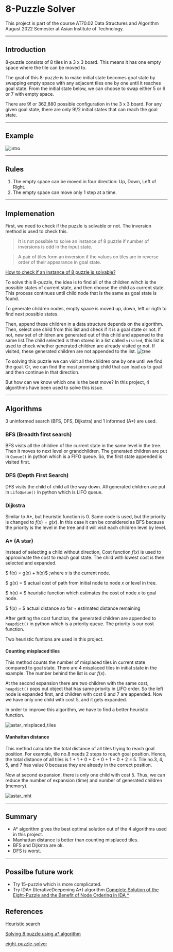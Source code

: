 # 8-Puzzle Solver

This project is part of the course AT70.02 Data Structures and Algorithm
August 2022 Semester at Asian Institute of Technology.

----------

## Introduction

8-puzzle consists of 8 tiles in a 3 x 3 board. This means it has one empty space where the tile can be moved to.

The goal of this 8-puzzle is to make initial state becomes goal state by swapping empty space with any adjacent tiles one by one until it reaches goal state. From the initial state below, we can choose to swap either 5 or 6 or 7 with empty space. 

There are $9!$ or 362,880  possible configuration in the 3 x 3 board. For any given goal state, there are only $9!/2$ initial states that can reach the goal state.

----------

## Example
![intro](./Doc/intro.png)

----------

## Rules
1. The empty space can be moved in four direction: Up, Down, Left of Right.
2. The empty space can move only 1 step at a time.

----------

## Implemenation

First, we need to check if the puzzle is solvable or not. The inversion method is used to check this.

> It is not possible to solve an instance of 8 puzzle if number of inversions is odd in the input state.

> A pair of tiles form an inversion if the values on tiles are in reverse order of their appearance in goal state.

[How to check if an instance of 8 puzzle is solvable?](geeksforgeeks.org/check-instance-8-puzzle-solvable/#:~:text=Following%20is%20simple%20rule%20to,has%2011%20inversions%2C%20therefore%20unsolvable.)

To solve this 8-puzzle, the idea is to find all of the children wihch is the possible states of current state, and then choose the child as current state. This process continues until child node that is the same as goal state is found. 

To generate children nodes, empty space is moved up, down, left or rigth to find next possible states.

Then, append these children in a data structure depends on the algorithm. Then, select one child from this list and check if it is a goal state or not. If not, new set of children are generated out of this child and appened to the same list.The child selected is then stored in a list called `visited`, this list is used to check whether generated children are already visited or not. If visited, these generated children are not appended to the list.
![tree](./Doc/tree.png)


To solving this puzzle we can visit all the children one by one until we find the goal. Or, we can find the most promising child that can lead us to goal and then continue in that direction.

But how can we know which one is the best move?
In this project, 4 algorithms have been used to solve this issue.

----------

## Algorithms

3 uninformed search (BFS, DFS, Dijkstra) and 1 informed (A*) are used.

### BFS (Breadth first search)

BFS visits all the children of the current state in the same level in the tree. Then it moves to next level or grandchildren.
The generated children are put in `Queue()` in python which is a FIFO queue. So, the first state appended is visited first.

### DFS (Depth First Search)
DFS visits the child of child all the way down. All generated children are put in `LifoQueue()` in python which is LIFO queue.

### Dijkstra
Similar to A*, but heuristic function is 0. Same code is used, but the priority is changed to $f(x) = g(x)$. In this case it can be considered as BFS because the priority is the level in the tree and it will visit each children level by level.

### A* (A star)

Instead of selecting a child without direction, Cost function $f(x)$ is used to approximate the cost to reach goal state. The child with lowest cost is then selected and expanded.

$ f(x) = g(x) + h(x)$ ;where $x$ is the current node.

$ g(x) = $ actual cost of path from initial node to node $x$ or level in tree.

$ h(x) = $ heuristic function which estimates the cost of node $x$ to goal node.

$ f(x) = $ actual distance so far + estimated distance remaining

After getting the cost function, the generated children are appended to `heapdict()` in python which is a priority queue. The priority is our cost function.

Two heuristic funtions are used in this project. 
#### Counting misplaced tiles
This method counts the number of misplaced tiles in current state compared to goal state. There are 4 misplaced tiles in initial state in the example. The number behind the list is our $f(x)$. 

At the second expansion there are two children with the same cost, `heapdict()` pops out object that has same priority in LIFO order. So the left node is expanded first, and children with cost 6 and 7 are appended. Now we have only one child with cost 5, and it gets expanded.

In order to improve this algorithm, we have to find a better heuristic function.

![astar_misplaced_tiles](./Doc/astar_misplaced_tiles.png)

#### Manhattan distance
This method calculate the total distance of all tiles trying to reach goal position. For example, tile no.8 needs 2 steps to reach goal position. Hence, the total distance of all tiles is 1 + 1 + 0 + 0 + 0 + 1 + 0 + 2 = 5. Tile no.3, 4, 5, and 7 has value 0 because they are already in the correct position.

Now at second expansion, there is only one child with cost 5. Thus, we can reduce the number of expansion (time) and number of generated children (memory). 

![astar_mht](./Doc/astar_mht.png)

----------

## Summary

- A* algorithm gives the best optimal solution out of the 4 algorithms used in this project.
- Manhattan distance is better than counting misplaced tiles.
- BFS and Dijkstra are ok.
- DFS is worst.
----------

## Possilbe future work
- Try 15-puzzle which is more complicated.
- Try IDA* (IterativeDeepening A*) algorithm [Complete Solution of the Eight-Puzzle
and the Benefit of Node Ordering in IDA *](https://www.ijcai.org/Proceedings/93-1/Papers/035.pdf)

## References

[Heuristic search](http://science.slc.edu/~jmarshall/courses/2005/fall/cs151/lectures/heuristic-search/)

[Solving 8 puzzle using a* algorithm](https://blog.goodaudience.com/solving-8-puzzle-using-a-algorithm-7b509c331288)

[eight-puzzle-solver](https://github.com/Elzawawy/eight-puzzle-solver)